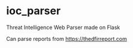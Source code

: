 # ioc_parser
Threat Intelligence Web Parser made on Flask

Can parse reports from https://thedfirreport.com
